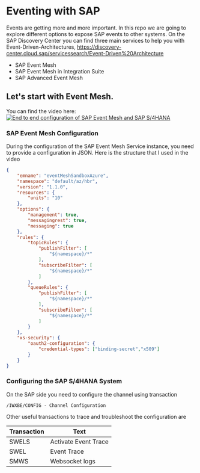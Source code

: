 # Eventing with SAP

Events are getting more and more important. In this repo we are going to explore different options to expose SAP events to other systems. 
On the SAP Discovery Center you can find three main services to help you with Event-Driven-Architectures, https://discovery-center.cloud.sap/servicessearch/Event-Driven%20Architecture
- SAP Event Mesh
- SAP Event Mesh in Integration Suite
- SAP Advanced Event Mesh

## Let's start with Event Mesh. 
You can find the video here: 
[![End to end configuration of SAP Event Mesh and SAP S/4HANA](img/EventingWithSAP#1.jpg)](https://youtu.be/E32dwoxnEHY)

### SAP Event Mesh Configuration
During the configuration of the SAP Event Mesh Service instance, you need to provide a configuration in JSON. Here is the structure that I used in the video
```json
{
    "emname": "eventMeshSandboxAzure",
    "namespace": "default/az/hbr",
    "version": "1.1.0",
    "resources": {
        "units": "10"
    },
    "options": {
        "management": true,
        "messagingrest": true,
        "messaging": true
    },
    "rules": {
        "topicRules": {
            "publishFilter": [
                "${namespace}/*"
            ],
            "subscribeFilter": [
                "${namespace}/*"
            ]
        },
        "queueRules": {
            "publishFilter": [
                "${namespace}/*"
            ],
            "subscribeFilter": [
                "${namespace}/*"
            ]
        }
    },
    "xs-security": {
        "oauth2-configuration": {
            "credential-types": ["binding-secret","x509"]
        }
    }
}
```

### Configuring the SAP S/4HANA System
On the SAP side you need to configure the channel using transaction
```text
/IWXBE/CONFIG - Channel Configuration
```


Other useful transactions to trace and troubleshoot the configuration are

| Transaction | Text |
| ------------- | ------------- |
| SWELS | Activate Event Trace |
| SWEL | Event Trace |
| SMWS | Websocket logs |
